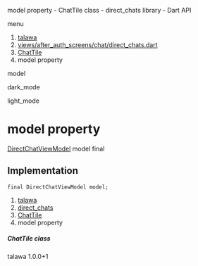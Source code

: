 




model property - ChatTile class - direct\_chats library - Dart API







menu

1. [talawa](../../index.html)
2. [views/after\_auth\_screens/chat/direct\_chats.dart](../../views_after_auth_screens_chat_direct_chats/views_after_auth_screens_chat_direct_chats-library.html)
3. [ChatTile](../../views_after_auth_screens_chat_direct_chats/ChatTile-class.html)
4. model property

model


dark\_mode

light\_mode




# model property


[DirectChatViewModel](../../view_model_after_auth_view_models_chat_view_models_direct_chat_view_model/DirectChatViewModel-class.html)
model
final

## Implementation

```
final DirectChatViewModel model;
```

 


1. [talawa](../../index.html)
2. [direct\_chats](../../views_after_auth_screens_chat_direct_chats/views_after_auth_screens_chat_direct_chats-library.html)
3. [ChatTile](../../views_after_auth_screens_chat_direct_chats/ChatTile-class.html)
4. model property

##### ChatTile class





talawa
1.0.0+1






